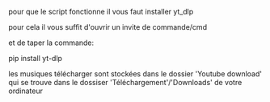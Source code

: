 pour que le script fonctionne il vous faut installer yt_dlp

pour cela il vous suffit d'ouvrir un invite de commande/cmd

et de taper la commande:

pip install yt-dlp


les musiques télécharger sont stockées dans le dossier 'Youtube download' qui se trouve dans le dossiser 'Téléchargement'/'Downloads' de votre ordinateur
